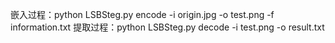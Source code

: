 嵌入过程：python LSBSteg.py encode -i origin.jpg -o test.png -f information.txt
提取过程：python LSBSteg.py decode -i test.png -o result.txt
